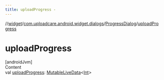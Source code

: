 ```yaml
---
title: uploadProgress -
---
```

//[widget](../../index.md)/[com.uploadcare.android.widget.dialogs](../index.md)/[ProgressDialog](index.md)/[uploadProgress](upload-progress.md)



# uploadProgress  
[androidJvm]  
Content  
val [uploadProgress](upload-progress.md): [MutableLiveData](https://developer.android.com/reference/kotlin/androidx/lifecycle/MutableLiveData.html)<[Int](https://kotlinlang.org/api/latest/jvm/stdlib/kotlin/-int/index.html)>  



